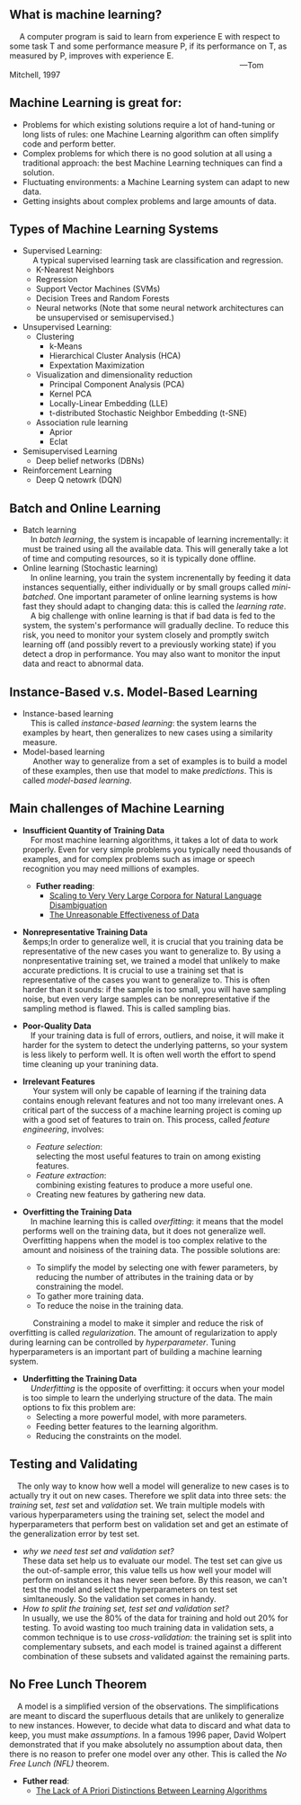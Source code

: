 ## What is machine learning?

&emsp; A computer program is said to learn from experience E with respect to some task T and some performance measure P, if its performance on T, as measured by P, improves with experience E.  
&emsp;&emsp;&emsp;&emsp;&emsp;&emsp;&emsp;&emsp;&emsp;&emsp;&emsp;&emsp;&emsp;&emsp;&emsp;&emsp;&emsp;&emsp;&emsp;&emsp;&emsp;&emsp;&emsp; &emsp;&emsp;&emsp;&emsp;&emsp;&emsp;&mdash;Tom Mitchell, 1997  

## Machine Learning is great for:
* Problems for which existing solutions require a lot of hand-tuning or long lists of rules: one Machine Learning algorithm can often simplify code and perform better.  
* Complex problems for which there is no good solution at all using a traditional approach: the best Machine Learning  techniques can find a solution.  
* Fluctuating environments: a Machine Learning system can adapt to new data.
* Getting insights about complex problems and large amounts of data.  

## Types of Machine Learning Systems  
* Supervised Learning:  
&emsp; A typical supervised learning task are classification and regression.  
    * K-Nearest Neighbors  
    * Regression  
    * Support Vector Machines (SVMs)  
    * Decision Trees and Random Forests  
    * Neural networks (Note that some neural network architectures can be unsupervised or semisupervised.)  
* Unsupervised Learning:
    * Clustering  
        * k-Means  
        * Hierarchical Cluster Analysis (HCA)  
        * Expextation Maximization  
    * Visualization and dimensionality reduction  
        * Principal Component Analysis (PCA)  
        * Kernel PCA  
        * Locally-Linear Embedding (LLE)  
        * t-distributed Stochastic Neighbor Embedding (t-SNE)  
    * Association rule learning  
        * Aprior  
        * Eclat  
* Semisupervised Learning
    * Deep belief networks (DBNs)  
* Reinforcement Learning  
    * Deep Q netowrk (DQN)  
## Batch and Online Learning  
* Batch learning  
&emsp;In *batch learning*, the system is incapable of learning incrementally: it must be trained using all the available data. This will generally take a lot of time and computing resources, so it is typically done offline.  
* Online learning (Stochastic learning)  
&emsp;In online learning, you train the system increnentally by feeding it data instances sequentially, either individually or by small groups called *mini-batched*. One important parameter of online learning systems is how fast they should adapt to changing data: this is called the *learning rate*.  
&emsp;A big challenge with online learning is that if bad data is fed to the system, the system's performance will gradually decline. To reduce this risk, you need to monitor your system closely and promptly switch learning off (and possibly revert to a previously working state) if you detect a drop in performance. You may also want to monitor the input data and react to abnormal data.  

## Instance-Based v.s. Model-Based Learning  
* Instance-based learning  
&emsp;This is called *instance-based learning*: the system learns the examples by heart, then generalizes to new cases using a similarity measure.  
* Model-based learning  
&emsp; Another way to generalize from a set of examples is to build a model of these examples, then use that model to make *predictions*. This is called *model-based learning*.  

## Main challenges of Machine Learning  
* __Insufficient Quantity of Training Data__  
&emsp;For most machine learning algorithms, it takes a lot of data to work properly. Even for very simple problems you typically need thousands of examples, and for complex problems such as image or speech recognition you may need millions of examples.  
    * __Futher reading__:  
        * [Scaling to Very Very Large Corpora for Natural Language Disambiguation](http://www.aclweb.org/anthology/P01-1005)  
        * [The Unreasonable Effectiveness of Data](https://static.googleusercontent.com/media/research.google.com/zh-TW//pubs/archive/35179.pdf)  
* __Nonrepresentative Training Data__  
&emps;In order to generalize well, it is crucial that you training data be representative of the new cases you want to generalize to. By using a nonpresentative training set, we trained a model that unlikely to make accurate predictions. It is crucial to use a training set that is representative of the cases you want to generalize to. This is often harder than it sounds: if the sample is too small, you will have sampling noise, but even very large samples can be nonrepresentative if the sampling method is flawed. This is called sampling bias.  

* __Poor-Quality Data__  
&emsp;If your training data is full of errors, outliers, and noise, it will make it harder for the system to detect the underlying patterns, so your system is less likely to perform well. It is often well worth the effort to spend time cleaning up your tranining data.  

* __Irrelevant Features__  
&emsp; Your system will only be capable of learning if the training data contains enough relevant features and not too many irrelevant ones. A critical part of the success of a machine learning project is coming up with a good set of features to train on. This process, called *feature engineering*, involves:  
    * *Feature selection*:  
    selecting the most useful features to train on among existing features.  
    * *Feature extraction*:  
    combining existing features to produce a more useful one.  
    * Creating new features by gathering new data.  

* __Overfitting the Training Data__  
&emsp;In machine learning this is called *overfitting*: it means that the model performs well on the training data, but it does not generalize well. Overfitting happens when the model is too complex relative to the amount and noisiness of the training data. The possible solutions are:  
    * To simplify the model by selecting one with fewer parameters, by reducing the number of attributes in the training data or by      constraining the model.  
    * To gather more training data.  
    * To reduce the noise in the training data.  

&emsp;&emsp;&emsp;Constraining a model to make it simpler and reduce the risk of overfitting is called *regularization*. The amount of regularization to apply during learning can be controlled by *hyperparameter*. Tuning hyperparameters is an important part of building a machine learning system.  

* __Underfitting the Training Data__  
&emsp;*Underfitting* is the opposite of overfitting: it occurs when your model is too simple to learn the underlying structure of the data.  The main options to fix this problem are:  
    * Selecting a more powerful model, with more parameters.  
    * Feeding better features to the learning algorithm.  
    * Reducing the constraints on the model.  
                                           
## Testing and Validating  
&emsp;The only way to know how well a model will generalize to new cases is to actually try it out on new cases. Therefore we split data into three sets: the *training* set, *test* set and *validation* set. We train multiple models with various hyperparameters using the training set, select the model and hyperparameters that perform best on validation set and get an estimate of the generalization error by test set.  
* *why we need test set and validation set?*  
These data set help us to evaluate our model. The test set can give us the out-of-sample error, this value tells us how well your model will perform on instances it has never seen before. By this reason, we can't test the model and select the hyperparameters on test set simltaneously. So the validation set comes in handy.  
*  *How to split the training set, test set and validation set?*  
In usually, we use the 80% of the data for training and hold out 20% for testing. To avoid wasting too much training data in validation sets, a common technique is to use *cross-validation*: the training set is split into complementary subsets, and each model is trained against a different combination of these subsets and validated against the remaining parts.  

## No Free Lunch Theorem  
&emsp;A model is a simplified version of the observations. The simplifications are meant to discard the superfluous details that are unlikely to generalize to new instances. However, to decide what data to discard and what data to keep, you must make *assumptions*. In a famous 1996 paper, David Wolpert demonstrated that if you make absolutely no assumption about data, then there is no reason to prefer one model over any other. This is called the *No Free Lunch (NFL)* theorem.  
* __Futher read__:  
    * [The Lack of A Priori Distinctions Between Learning Algorithms](https://sci-hub.tw/https://www.mitpressjournals.org/doi/10.1162/neco.1996.8.7.1341)
